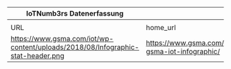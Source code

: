 |IoTNumb3rs Datenerfassung|||||||||||
| ---- | ---- | ---- | ---- | ---- | ---- | ---- | ---- | ---- | ---- | ---- |
||||||||||||
|URL|home_url|filename|device_class|device_count|market_class|market_volume|prognosis_year|publication_year|authorship_class|Dropbox folder|
|https://www.gsma.com/iot/wp-content/uploads/2018/08/Infographic-stat-header.png|https://www.gsma.com/iot/the-gsma-iot-infographic/|file4_Infographic-stat-header.png||||||||JinlinHolic/20190113-1200|
